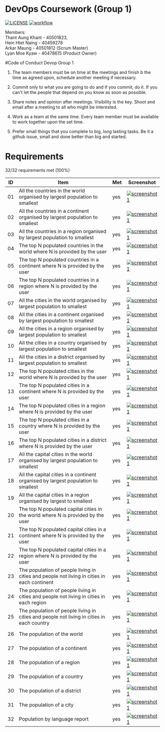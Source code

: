 # DevOps Coursework (Group 1)
[![LICENSE](https://img.shields.io/github/license/tedbot101/sem.svg?style=flat-square)](https://github.com/tedbot101/sem/blob/master/LICENSE)
[![workflow](https://img.shields.io/badge/build-passing-brightgreen)](https://github.com//tree/main/.github/workflows/docker-image.yml)
<br>


Members: <br>
Thant Aung Khant - 40501823,<br>
Hein Htet Naing - 40459278 <br>
Arkar Maung - 40501812 (Scrum Master)<br>
Lyan Moe Kyaw - 40478615 (Product Owner)<br>

#Code of Conduct Devop Group 1

1. The team members must be on time at the meetings and finish b the time as agreed upon, schedule another meeting if necessary.

2. Commit only to what you are going to do and if you commit, do it. If you can't let the people that depend on you know as soon as possible.

3. Share notes and opinion after meetings. Visibility is the key. Shoot and email after a meeting to all who might be interested.

4. Work as a team at the same time. Every team member must be available to work together upon the set time.

5. Prefer small things that you complete to big, long lasting tasks. Be it a github issue, small and done better than big and started.

# Requirements

32/32 requirements met (100%)

| ID  | Item                                                                                        | Met | Screenshot                                                                                     |
|-----|---------------------------------------------------------------------------------------------|-----|------------------------------------------------------------------------------------------------|
| 01  | All the countries in the world organised by largest population to smallest                  | yes | [![screenshot1](https://github.com/tedbot101/devop_cw_group_1/tree/main/screenshots/1.PNG)]()  |
| 02  | All the countries in a continent organised by largest population to smallest                | yes | [![screenshot1](https://github.com/tedbot101/devop_cw_group_1/tree/main/screenshots/2.PNG)]()  |
| 03  | All the countries in a region organised by largest population to smallest                   | yes | [![screenshot1](https://github.com/tedbot101/devop_cw_group_1/tree/main/screenshots/3.PNG)]()  |
| 04  | The top N populated countries in the world where N is provided by the user                  | yes | [![screenshot1](https://github.com/tedbot101/devop_cw_group_1/tree/main/screenshots/4.PNG)]()  |
| 05  | The top N populated countries in a continent where N is provided by the user                | yes | [![screenshot1](https://github.com/tedbot101/devop_cw_group_1/tree/main/screenshots/5.PNG)]()  |
| 06  | The top N populated countries in a region where N is provided by the user                   | yes | [![screenshot1](https://github.com/tedbot101/devop_cw_group_1/tree/main/screenshots/6.PNG)]()  |
| 07  | All the cities in the world organised by largest population to smallest                     | yes | [![screenshot1](https://github.com/tedbot101/devop_cw_group_1/tree/main/screenshots/7.PNG)]()  |
| 08  | All the cities in a continent organised by largest population to smallest                   | yes | [![screenshot1](https://github.com/tedbot101/devop_cw_group_1/tree/main/screenshots/8.PNG)]()  |
| 09  | All the cities in a region organised by largest population to smallest                      | yes | [![screenshot1](https://github.com/tedbot101/devop_cw_group_1/tree/main/screenshots/9.PNG)]()  |
| 10  | All the cities in a country organised by largest population to smallest                     | yes | [![screenshot1](https://github.com/tedbot101/devop_cw_group_1/tree/main/screenshots/10.PNG)]() |
| 11  | All the cities in a district organised by largest population to smallest                    | yes | [![screenshot1](https://github.com/tedbot101/devop_cw_group_1/tree/main/screenshots/11.PNG)]() |
| 12  | The top N populated cities in the world where N is provided by the user                     | yes | [![screenshot1](https://github.com/tedbot101/devop_cw_group_1/tree/main/screenshots/12.PNG)]() |
| 13  | The top N populated cities in a continent where N is provided by the user                   | yes | [![screenshot1](https://github.com/tedbot101/devop_cw_group_1/tree/main/screenshots/13.PNG)]() |
| 14  | The top N populated cities in a region where N is provided by the user                      | yes | [![screenshot1](https://github.com/tedbot101/devop_cw_group_1/tree/main/screenshots/14.PNG)]() |
| 15  | The top N populated cities in a country where N is provided by the user                     | yes | [![screenshot1](https://github.com/tedbot101/devop_cw_group_1/tree/main/screenshots/15.PNG)]() |
| 16  | The top N populated cities in a district where N is provided by the user                    | yes | [![screenshot1](https://github.com/tedbot101/devop_cw_group_1/tree/main/screenshots/16.PNG)]() |
| 17  | All the capital cities in the world organised by largest population to smallest             | yes | [![screenshot1](https://github.com/tedbot101/devop_cw_group_1/tree/main/screenshots/17.PNG)]() |
| 18  | All the capital cities in a continent organised by largest population to smallest           | yes | [![screenshot1](https://github.com/tedbot101/devop_cw_group_1/tree/main/screenshots/18.PNG)]() |
| 19  | All the capital cities in a region organised by largest to smallest                         | yes | [![screenshot1](https://github.com/tedbot101/devop_cw_group_1/tree/main/screenshots/19.PNG)]() |
| 20  | The top N populated capital cities in the world where N is provided by the user             | yes | [![screenshot1](https://github.com/tedbot101/devop_cw_group_1/tree/main/screenshots/20.PNG)]() |
| 21  | The top N populated capital cities in a continent where N is provided by the user           | yes | [![screenshot1](https://github.com/tedbot101/devop_cw_group_1/tree/main/screenshots/21.PNG)]() |
| 22  | The top N populated capital cities in a region where N is provided by the user              | yes | [![screenshot1](https://github.com/tedbot101/devop_cw_group_1/tree/main/screenshots/22.PNG)]() |
| 23  | The population of people living in cities and people not living in cities in each continent | yes | [![screenshot1](https://github.com/tedbot101/devop_cw_group_1/tree/main/screenshots/23.PNG)]() |
| 24  | The population of people living in cities and people not living in cities in each region    | yes | [![screenshot1](https://github.com/tedbot101/devop_cw_group_1/tree/main/screenshots/24.PNG)]() |
| 25  | The population of people living in cities and people not living in cities in each country   | yes | [![screenshot1](https://github.com/tedbot101/devop_cw_group_1/tree/main/screenshots/25.PNG)]() |
| 26  | The population of the world                                                                 | yes | [![screenshot1](https://github.com/tedbot101/devop_cw_group_1/tree/main/screenshots/26.PNG)]() |
| 27  | The population of a continent                                                               | yes | [![screenshot1](https://github.com/tedbot101/devop_cw_group_1/tree/main/screenshots/27.PNG)]() |
| 28  | The population of a region                                                                  | yes | [![screenshot1](https://github.com/tedbot101/devop_cw_group_1/tree/main/screenshots/28.PNG)]() |
| 29  | The population of a country                                                                 | yes | [![screenshot1](https://github.com/tedbot101/devop_cw_group_1/tree/main/screenshots/29.PNG)]() |
| 30  | The population of a district                                                                | yes | [![screenshot1](https://github.com/tedbot101/devop_cw_group_1/tree/main/screenshots/30.PNG)]() |
| 31  | The population of a city                                                                    | yes | [![screenshot1](https://github.com/tedbot101/devop_cw_group_1/tree/main/screenshots/31.PNG)]() |
| 32  | Population by language report                                                               | yes | [![screenshot1](https://github.com/tedbot101/devop_cw_group_1/tree/main/screenshots/32.PNG)]() |



